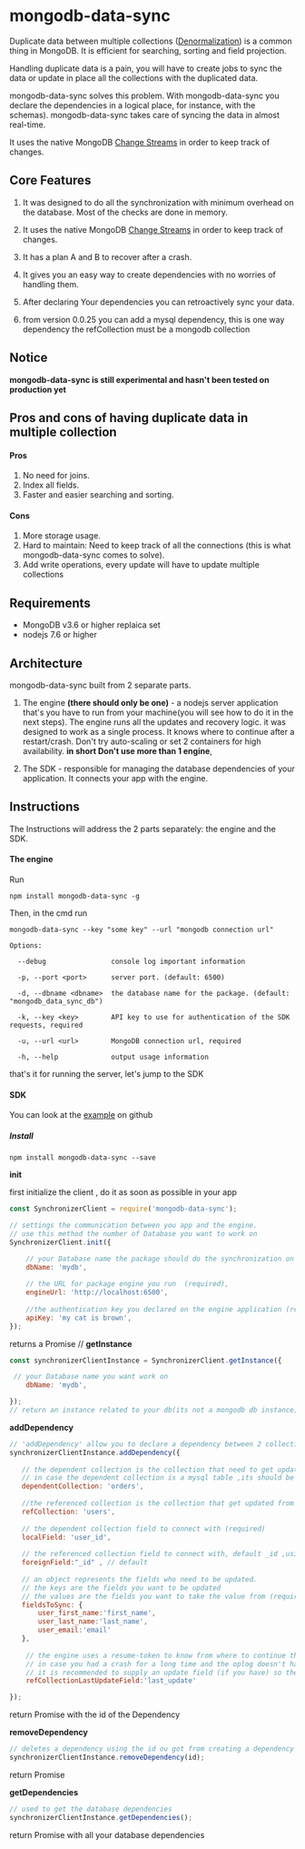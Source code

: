 <h1>mongodb-data-sync</h1>
Duplicate data between multiple collections (<a href='https://en.wikipedia.org/wiki/Denormalization'>Denormalization</a>) is a common thing in MongoDB.
It is efficient for searching, sorting and field projection.

Handling duplicate data is a pain,
you will have to create jobs to sync the data or update in place all the collections with the duplicated data.

mongodb-data-sync solves this problem. With mongodb-data-sync you declare the dependencies in a logical place, for instance, with the schemas). mongodb-data-sync takes care of syncing the data in almost real-time.   

It uses the native MongoDB <a href='https://docs.mongodb.com/manual/changeStreams/'>Change Streams</a> in order to keep track of changes.


<h2>Core Features</h2>

1. It was designed to do all the synchronization with minimum overhead on the database. Most of the checks are done in memory.

2. It uses the native MongoDB <a href='https://docs.mongodb.com/manual/changeStreams/'>Change Streams</a> in order to keep track of changes.

3. It has a plan A and B to recover after a crash.

4. It gives you an easy way to create dependencies with no worries of handling them.

5. After declaring Your dependencies you can retroactively sync your data.

6. from version 0.0.25 you can add a mysql dependency, this is one way dependency the refCollection must be a mongodb collection



<h2>Notice</h2>
<strong>mongodb-data-sync is still experimental and hasn't been tested on production yet</strong> 

<h2>Pros and cons of having duplicate data in multiple collection </h2>

<h4>Pros</h4>

1. No need for joins.
2. Index all fields.
3. Faster and easier searching and sorting.

<h4>Cons</h4>

1. More storage usage.
2. Hard to maintain: Need to keep track of all the connections (this is what mongodb-data-sync comes to solve).
3. Add write operations, every update will have to update multiple collections  

<h2>Requirements</h2>
<ul>
<li>MongoDB v3.6 or higher replaica set </li>
<li>nodejs 7.6 or higher </li>
</ul>

<h2>Architecture</h2>

mongodb-data-sync built from 2 separate parts.

1. The engine <b>(there should only be one)</b> - a nodejs server application that's you have to run from your machine(you will see how to do it in the next steps). The engine runs all the updates and recovery logic. it was designed to work as a single process. It knows where to continue after a restart/crash. Don't try auto-scaling or set 2 containers for high availability.  <strong>in short Don't use more than 1 engine</strong>,

2. The SDK - responsible for managing the database dependencies of your application. It connects your app with the engine.

<h2>Instructions</h2>

The Instructions will address the 2 parts separately: the engine and the SDK.

<h4>The engine</h4>

Run  

```
npm install mongodb-data-sync -g
```
 
Then, in the cmd run
 
```
mongodb-data-sync --key "some key" --url "mongodb connection url"
```
```
Options:

  --debug                console log important information
  
  -p, --port <port>      server port. (default: 6500)
  
  -d, --dbname <dbname>  the database name for the package. (default: "mongodb_data_sync_db")
  
  -k, --key <key>        API key to use for authentication of the SDK requests, required
  
  -u, --url <url>        MongoDB connection url, required
  
  -h, --help             output usage information
```

that's it for running the server, let's jump to the SDK  

<h4>SDK</h4>

You can look at the <a target='_blank' href='https://github.com/amit221/mongodb-denormalized-data-sync/tree/master/example'>example</a> on github

<h5>Install</h5>

```
npm install mongodb-data-sync --save
```

<strong>init</strong>

first initialize the client , do it as soon as possible in your app
```javascript
const SynchronizerClient = require('mongodb-data-sync');

// settings the communication between you app and the engine.
// use this method the number of Database you want to work on
SynchronizerClient.init({

    // your Database name the package should do the synchronization on (required)
    dbName: 'mydb', 
    
    // the URL for package engine you run  (required),  
    engineUrl: 'http://localhost:6500',
   
    //the authentication key you declared on the engine application (required)
    apiKey: 'my cat is brown', 
}); 
```
returns a Promise
//
<strong>getInstance</strong>
```javascript
const synchronizerClientInstance = SynchronizerClient.getInstance({

 // your Database name you want work on
    dbName: 'mydb', 

}); 
// return an instance related to your db(its not a mongodb db instance) for dependencies operations  
````


<strong>addDependency</strong>


```javascript
// 'addDependency' allow you to declare a dependency between 2 collections
synchronizerClientInstance.addDependency({
   
   // the dependent collection is the collection that need to get updated automatically  (required)
   // in case the dependent collection is a mysql table ,its should be writing like this mysql.dbname.tablename
   dependentCollection: 'orders',
   
   //the referenced collection is the collection that get updated from your application (required)
   refCollection: 'users',
   
   // the dependent collection field to connect with (required)
   localField: 'user_id',
   
   // the referenced collection field to connect with, default _id ,using other field then _id will cuz an extra join for each check (optional)
   foreignField:"_id" , // default
   
   // an object represents the fields who need to be updated.
   // the keys are the fields you want to be updated 
   // the values are the fields you want to take the value from (required)
   fieldsToSync: {
       user_first_name:'first_name',
       user_last_name:'last_name',
       user_email:'email'
   },
   
    // the engine uses a resume-token to know from where to continue the change stream. 
    // in case you had a crash for a long time and the oplog doesn't have this token anymore the engine will start update all the dependencies from the begging,
    // it is recommended to supply an update field (if you have) so the engine will start sync only for dates after the crash 
    refCollectionLastUpdateField:'last_update'

});

```

return Promise with the id of the Dependency 


<strong>removeDependency</strong>


```javascript
// deletes a dependency using the id ou got from creating a dependency 
synchronizerClientInstance.removeDependency(id);
```
return Promise 

<strong>getDependencies</strong>

```javascript
// used to get the database dependencies
synchronizerClientInstance.getDependencies();

```

return Promise with all your database dependencies 



